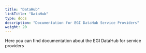 ```yaml
---
title: "DataHub"
linkTitle: "DataHub"
type: docs
description: "Documentation for EGI DataHub Service Providers"
weight: 20
---
```


Here you can find documentation about the EGI DataHub for service providers
